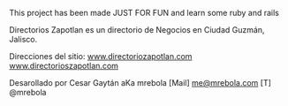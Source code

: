 This project has been made JUST FOR FUN and learn some ruby and rails

Directorios Zapotlan es un directorio de Negocios en Ciudad Guzmán, Jalisco. 

Direcciones del sitio:
www.directoriozapotlan.com
www.directorioszapotlan.com

Desarollado por Cesar Gaytán aKa mrebola 
[Mail] me@mrebola.com
[T] @mrebola

